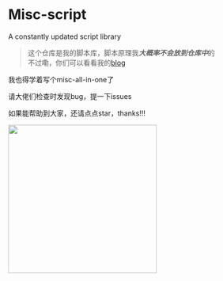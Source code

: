 # Misc-script
A constantly updated script library

> 这个仓库是我的脚本库，脚本原理我***大概率不会放到仓库中***的\
> 不过嘞，你们可以看看我的[blog](https://yo1o.top)

我也得学着写个misc-all-in-one了

请大佬们检查时发现bug，提一下issues

如果能帮助到大家，还请点点star，thanks!!!

<img src="https://github.com/user-attachments/assets/3f92102c-6a99-4690-bda8-f4f34c39e0b6" width="300px">
